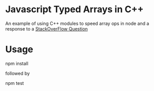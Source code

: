 # Javascript Typed Arrays in C++

An example  of using C++ modules to speed array ops in node
and a response to a [StackOverFlow Question](http://stackoverflow.com/questions/28508369/node-js-performance-vs-native-c-addon-when-populating-an-int32array)

# Usage

npm install

followed by

npm test
